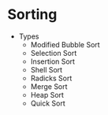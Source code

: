 # Sorting

- Types
     - Modified Bubble Sort
     - Selection Sort
     - Insertion Sort
     - Shell Sort
     - Radicks Sort
     - Merge Sort
     - Heap Sort
     - Quick Sort
     
